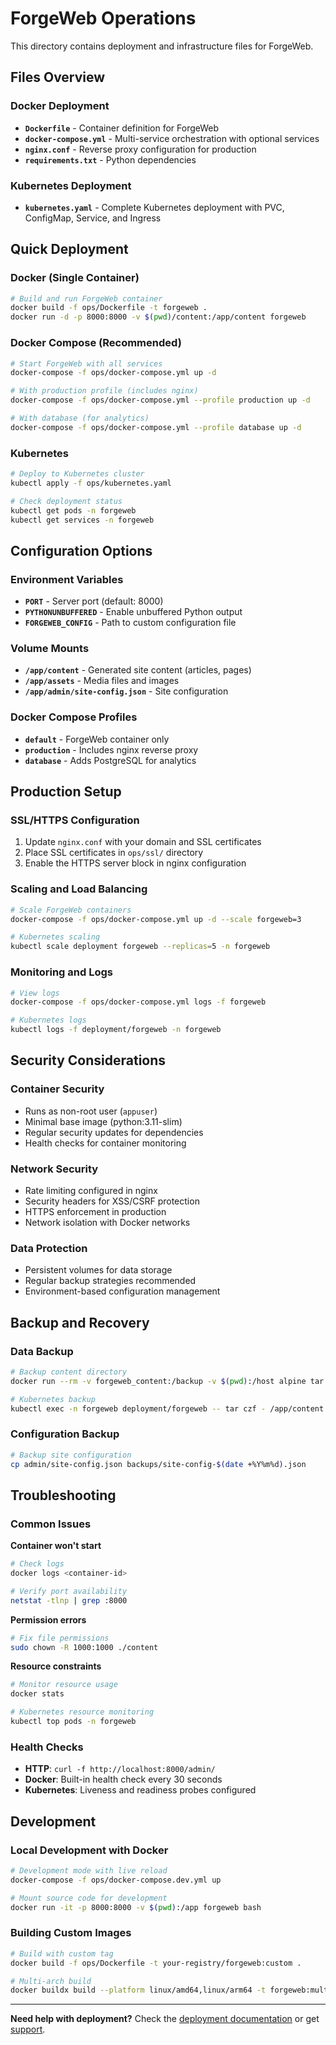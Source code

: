 # ForgeWeb Operations

This directory contains deployment and infrastructure files for ForgeWeb.

## Files Overview

### Docker Deployment
- **`Dockerfile`** - Container definition for ForgeWeb
- **`docker-compose.yml`** - Multi-service orchestration with optional services
- **`nginx.conf`** - Reverse proxy configuration for production
- **`requirements.txt`** - Python dependencies

### Kubernetes Deployment  
- **`kubernetes.yaml`** - Complete Kubernetes deployment with PVC, ConfigMap, Service, and Ingress

## Quick Deployment

### Docker (Single Container)
```bash
# Build and run ForgeWeb container
docker build -f ops/Dockerfile -t forgeweb .
docker run -d -p 8000:8000 -v $(pwd)/content:/app/content forgeweb
```

### Docker Compose (Recommended)
```bash
# Start ForgeWeb with all services
docker-compose -f ops/docker-compose.yml up -d

# With production profile (includes nginx)
docker-compose -f ops/docker-compose.yml --profile production up -d

# With database (for analytics)
docker-compose -f ops/docker-compose.yml --profile database up -d
```

### Kubernetes
```bash
# Deploy to Kubernetes cluster
kubectl apply -f ops/kubernetes.yaml

# Check deployment status
kubectl get pods -n forgeweb
kubectl get services -n forgeweb
```

## Configuration Options

### Environment Variables
- **`PORT`** - Server port (default: 8000)
- **`PYTHONUNBUFFERED`** - Enable unbuffered Python output
- **`FORGEWEB_CONFIG`** - Path to custom configuration file

### Volume Mounts
- **`/app/content`** - Generated site content (articles, pages)
- **`/app/assets`** - Media files and images
- **`/app/admin/site-config.json`** - Site configuration

### Docker Compose Profiles
- **`default`** - ForgeWeb container only
- **`production`** - Includes nginx reverse proxy
- **`database`** - Adds PostgreSQL for analytics

## Production Setup

### SSL/HTTPS Configuration
1. Update `nginx.conf` with your domain and SSL certificates
2. Place SSL certificates in `ops/ssl/` directory
3. Enable the HTTPS server block in nginx configuration

### Scaling and Load Balancing
```bash
# Scale ForgeWeb containers
docker-compose -f ops/docker-compose.yml up -d --scale forgeweb=3

# Kubernetes scaling
kubectl scale deployment forgeweb --replicas=5 -n forgeweb
```

### Monitoring and Logs
```bash
# View logs
docker-compose -f ops/docker-compose.yml logs -f forgeweb

# Kubernetes logs
kubectl logs -f deployment/forgeweb -n forgeweb
```

## Security Considerations

### Container Security
- Runs as non-root user (`appuser`)
- Minimal base image (python:3.11-slim)
- Regular security updates for dependencies
- Health checks for container monitoring

### Network Security
- Rate limiting configured in nginx
- Security headers for XSS/CSRF protection
- HTTPS enforcement in production
- Network isolation with Docker networks

### Data Protection
- Persistent volumes for data storage
- Regular backup strategies recommended
- Environment-based configuration management

## Backup and Recovery

### Data Backup
```bash
# Backup content directory
docker run --rm -v forgeweb_content:/backup -v $(pwd):/host alpine tar czf /host/backup.tar.gz /backup

# Kubernetes backup
kubectl exec -n forgeweb deployment/forgeweb -- tar czf - /app/content > backup.tar.gz
```

### Configuration Backup
```bash
# Backup site configuration
cp admin/site-config.json backups/site-config-$(date +%Y%m%d).json
```

## Troubleshooting

### Common Issues

**Container won't start**
```bash
# Check logs
docker logs <container-id>

# Verify port availability
netstat -tlnp | grep :8000
```

**Permission errors**
```bash
# Fix file permissions
sudo chown -R 1000:1000 ./content
```

**Resource constraints**
```bash
# Monitor resource usage
docker stats

# Kubernetes resource monitoring
kubectl top pods -n forgeweb
```

### Health Checks
- **HTTP**: `curl -f http://localhost:8000/admin/`
- **Docker**: Built-in health check every 30 seconds
- **Kubernetes**: Liveness and readiness probes configured

## Development

### Local Development with Docker
```bash
# Development mode with live reload
docker-compose -f ops/docker-compose.dev.yml up

# Mount source code for development
docker run -it -p 8000:8000 -v $(pwd):/app forgeweb bash
```

### Building Custom Images
```bash
# Build with custom tag
docker build -f ops/Dockerfile -t your-registry/forgeweb:custom .

# Multi-arch build
docker buildx build --platform linux/amd64,linux/arm64 -t forgeweb:multiarch .
```

---

**Need help with deployment?** Check the [deployment documentation](../docs/DEPLOYMENT.md) or get [support](https://buildly.io/support).